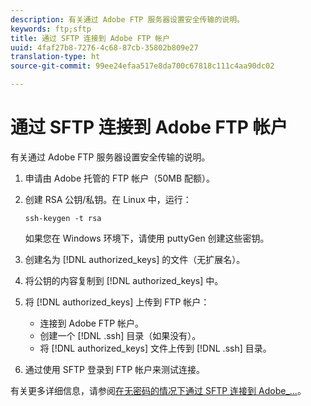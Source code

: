 ```yaml
---
description: 有关通过 Adobe FTP 服务器设置安全传输的说明。
keywords: ftp;sftp
title: 通过 SFTP 连接到 Adobe FTP 帐户
uuid: 4faf27b8-7276-4c68-87cb-35802b809e27
translation-type: ht
source-git-commit: 99ee24efaa517e8da700c67818c111c4aa90dc02

---
```



# 通过 SFTP 连接到 Adobe FTP 帐户

有关通过 Adobe FTP 服务器设置安全传输的说明。

1. 申请由 Adobe 托管的 FTP 帐户（50MB 配额）。
1. 创建 RSA 公钥/私钥。在 Linux 中，运行：

   ```
   ssh-keygen -t rsa
   ```

   如果您在 Windows 环境下，请使用 puttyGen 创建这些密钥。

1. 创建名为 [!DNL authorized_keys] 的文件（无扩展名）。
1. 将公钥的内容复制到 [!DNL authorized_keys] 中。
1. 将 [!DNL authorized_keys] 上传到 FTP 帐户：

   * 连接到 Adobe FTP 帐户。
   * 创建一个 [!DNL .ssh] 目录（如果没有）。
   * 将 [!DNL authorized_keys] 文件上传到 [!DNL .ssh] 目录。

1. 通过使用 SFTP 登录到 FTP 帐户来测试连接。

有关更多详细信息，请参阅[在无密码的情况下通过 SFTP 连接到 Adobe_...](/help/export/ftp-and-sftp/c-sftp/ftp-sftp-cert-auth.md)。
